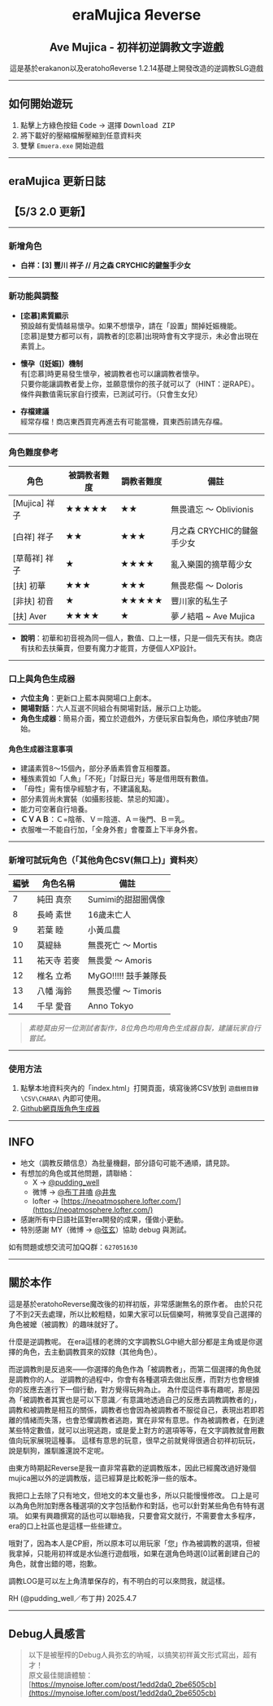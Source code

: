 <h1 align="center"><b>eraMujica Яeverse</b></h1>  
<h2 align="center"><b>Ave Mujica - 初祥初逆調教文字遊戲</b></h2>  

<p align="center">  
  這是基於erakanon以及eratohoЯeverse 1.2.14基礎上開發改造的逆調教SLG遊戲  
</p> 

---  

## 如何開始遊玩  

1. 點擊上方綠色按鈕 <kbd>Code</kbd> → 選擇 <kbd>Download ZIP</kbd>  
2. 將下載好的壓縮檔解壓縮到任意資料夾  
3. 雙擊 `Emuera.exe` 開始遊戲  

---

## eraMujica 更新日誌  

## 【5/3 2.0 更新】  

---  

### 新增角色  

- **白祥：[3] 豐川 祥子 // 月之森 CRYCHIC的鍵盤手少女**  

---  

### 新功能與調整  

- **[恋慕]素質顯示**  
  預設越有愛情越易懷孕。如果不想懷孕，請在「設置」關掉妊娠機能。  
  [恋慕]是雙方都可以有，調教者的[恋慕]出現時會有文字提示，未必會出現在素質上。  

- **懷孕（[妊娠]）機制**  
  有[恋慕]時更易發生懷孕，被調教者也可以讓調教者懷孕。  
  只要你能讓調教者愛上你，並願意懷你的孩子就可以了（HINT：逆RAPE）。  
  條件與數值需玩家自行摸索，已測試可行。（只會生女兒）  

- **存檔建議**  
  經常存檔！商店東西買完再進去有可能當機，買東西前請先存檔。  

---  

### 角色難度參考  

| 角色         | 被調教者難度 | 調教者難度 | 備註                             |  
|--------------|-------------|------------|----------------------------------|  
|[Mujica] 祥子 | ★★★★★       | ★★         | 無畏遺忘 ～ Oblivionis           |  
|[白祥] 祥子   | ★★          | ★★★        | 月之森 CRYCHIC的鍵盤手少女       |  
|[草莓祥] 祥子 | ★           | ★★★★       | 亂入樂園的摘草莓少女             |  
|[扶] 初華     | ★★★         | ★★★        | 無畏悲傷 ～ Doloris              |  
|[非扶] 初音   | ★           | ★★★★★      | 豐川家的私生子                   |  
|[扶] Aver     | ★★★★        | ★          | 夢ノ結唱 ~ Ave Mujica            |  

- **說明**：初華和初音視為同一個人，數值、口上一樣，只是一個先天有扶。商店有扶和去扶藥賣，但要有魔力才能買，方便個人XP設計。  

---  

### 口上與角色生成器  

- **六位主角**：更新口上藍本與開場口上劇本。  
- **開場對話**：六人互選不同組合有開場對話，展示口上功能。  
- **角色生成器**：簡易介面，獨立於遊戲外，方便玩家自製角色，順位序號由7開始。  

#### 角色生成器注意事項  

- 建議素質8～15個內，部分矛盾素質會互相覆蓋。  
- 種族素質如「人魚」「不死」「討厭日光」等是借用既有數值。  
- 「母性」需有懷孕經驗才有，不建議亂點。  
- 部分素質尚未實裝（如攝影技能、禁忌的知識）。  
- 能力可空著自行培養。  
- **ＣＶＡＢ**：Ｃ=陰蒂、Ｖ＝陰道、Ａ＝後門、Ｂ＝乳。  
- 衣服唯一不能自行加，「全身外套」會覆蓋上下半身外套。  

---  

### 新增可試玩角色（「其他角色CSV(無口上)」資料夾）  

| 編號 | 角色名稱         | 備註                     |  
|------|------------------|--------------------------|  
| 7    | 純田 真奈        | Sumimi的甜甜圈偶像       |  
| 8    | 長崎 素世        | 16歲未亡人               |  
| 9    | 若葉 睦          | 小黃瓜農                 |  
| 10   | 莫緹絲           | 無畏死亡 ～ Mortis       |  
| 11   | 祐天寺 若麥      | 無畏愛 ～ Amoris         |  
| 12   | 椎名 立希        | MyGO!!!!! 鼓手兼隊長     |  
| 13   | 八幡 海鈴        | 無畏恐懼 ～ Timoris      |  
| 14   | 千早 愛音        | Anno Tokyo               |  

> *素睦莫由另一位測試者製作，8位角色均用角色生成器自製，建議玩家自行嘗試。*  

---  

### 使用方法  

1. 點擊本地資料夾內的「index.html」打開頁面，填寫後將CSV放到 `遊戲根目錄\CSV\CHARA\` 內即可使用。  
2. [Github網頁版角色生成器](https://coaco120.github.io/eraMujica_csvgen/)  

---  

## INFO  

- 地文（調教反饋信息）為批量機翻，部分語句可能不通順，請見諒。  
- 有想加的角色或其他問題，請聯絡：  
    - X → [@pudding_well](https://x.com/pudding_well)  
    - 微博 → [@布丁井嗑](https://weibo.com/pudding120) [@井鬼](https://weibo.com/rh120)  
    - lofter → [https://neoatmosphere.lofter.com/](https://neoatmosphere.lofter.com/)
- 感謝所有中日語社區對era開發的成果，僅做小更動。  
- 特別感謝 MY（微博 → [@弦玄](https://weibo.com/u/1871485515)）協助 debug 與測試。  

如有問題或想交流可加QQ群：`627051630`  

---  

## 關於本作  

 這是基於eratohoReverse魔改後的初祥初版，非常感謝無名的原作者。
 由於只花了不到2天去處理，所以比較粗糙，如果大家可以玩個樂呵，稍微享受自己選擇的角色被嬤（被調教）的趣味就好了。

 什麼是逆調教呢。
 在era這樣的老牌的文字調教SLG中絕大部分都是主角或是你選擇的角色，去主動調教買來的奴隸（其他角色）。

 而逆調教則是反過來——你選擇的角色作為「被調教者」，而第二個選擇的角色就是調教你的人。
 逆調教的過程中，你會有各種選項去做出反應，而對方也會根據你的反應去進行下一個行動，對方覺得玩夠為止。
 為什麼這件事有趣呢，那是因為「被調教者其實也是可以下意識／有意識地透過自己的反應去調教調教者的」，調教和被調教是相互的關係，調教者也會因為被調教者不服從自己，表現出若即若離的情緒而失落，也會恐懼調教者逃跑，實在非常有意思。作為被調教者，在到達某些特定數值，就可以出現逃跑，或是愛上對方的選項等等，在文字調教就會用數值向玩家展現這種事。
 這樣有意思的玩意，很早之前就覺得很適合初祥初玩玩，說是馴狗，誰馴誰還說不定呢。

 由東方時期起Reverse是我一直非常喜歡的逆調教版本，因此已經魔改過好幾個mujica圈以外的逆調教版，這已經算是比較乾淨一些的版本。

 我把口上去除了只有地文，但地文的本文量也多，所以只能慢慢修改。
 口上是可以為角色附加對應各種選項的文字包括動作和對話，也可以針對某些角色有特有選項。
 如果有興趣撰寫的話也可以聯絡我，只要會寫文就行，不需要會太多程序，era的口上社區也是這樣一些些建立。

 哦對了，因為本人是CP廚，所以原本可以用玩家「您」作為被調教的選項，但被我拿掉，只能用初祥或是水仙進行遊戲哦，如果在選角色時選[0]試著創建自己的角色，就會出錯的嗯，抱歉。

 調教LOG是可以左上角清單保存的，有不明白的可以來問我，就這樣。


RH (@pudding_well／布丁井)
2025.4.7

---  

## Debug人員感言  

> 以下是被壓榨的Debug人員弥玄的吶喊，以搞笑初祥黃文形式寫出，超有才！  
> 原文最佳閱讀體驗：[https://mynoise.lofter.com/post/1edd2da0_2be6505cb](https://mynoise.lofter.com/post/1edd2da0_2be6505cb)  

